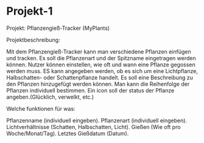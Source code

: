 # Projekt-1

Projekt: Pflanzengieß-Tracker (MyPlants)

Projektbeschreibung:

Mit dem Pflanzengieß-Tracker kann man verschiedene Pflanzen einfügen und tracken. 
Es soll die Pflanzenart und der Spitzname eingetragen werden können.
Nutzer können einstellen, wie oft und wann eine Pflanze gegossen werden muss. 
ES kann angegeben werden, ob es sich um eine Lichtpflanze, Halbschatten- oder Schattenpflanze handelt.
Es soll eine Beschreibung zu den Pflanzen hinzugefügt werden können.
Man kann die Reihenfolge der Pflanzen individuell bestimmen.
Ein icon soll der status der Pflanze angeben.(Glücklich, verwelkt, etc.)


Welche funktionen für was:

Pflanzenname (individuell eingeben).
Pflanzenart (individuell eingeben).
Lichtverhältnisse (Schatten, Halbschatten, Licht).
Gießen (Wie oft pro Woche/Monat/Tag).
Letztes Gießdatum (Datum).

